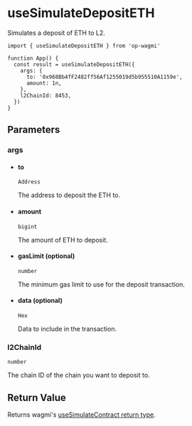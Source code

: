 # useSimulateDepositETH

Simulates a deposit of ETH to L2.

```tsx [example.tsx]
import { useSimulateDepositETH } from 'op-wagmi'

function App() {
  const result = useSimulateDepositETH({
    args: {
      to: '0x968Bb4fF2482ff56Af1255019d5b955510A1159e',
      amount: 1n,
    },
    l2ChainId: 8453,
  })
}
```

## Parameters

### args

- #### to
  `Address`

  The address to deposit the ETH to.

- #### amount
  `bigint`

  The amount of ETH to deposit.

- #### gasLimit (optional)
  `number`

  The minimum gas limit to use for the deposit transaction.

- #### data (optional)
  `Hex`

  Data to include in the transaction.

### l2ChainId

`number`

The chain ID of the chain you want to deposit to.

## Return Value

Returns wagmi's [useSimulateContract return type](https://beta.wagmi.sh/react/api/hooks/useSimulateContract#return-type).
